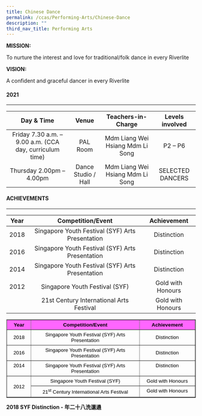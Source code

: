 ```yaml
---
title: Chinese Dance
permalink: /ccas/Performing-Arts/Chinese-Dance
description: ""
third_nav_title: Performing Arts
---
```

**MISSION:**&nbsp;

To nurture the interest and love for traditional/folk dance in every Riverlite

**VISION:**

A confident and graceful dancer in every Riverlite

#### 2021
----

| Day &amp; Time | Venue | Teachers-in-Charge | Levels involved |
|:---:|:---:|:---:|:---:|
| Friday 7.30 a.m. – 9.00 a.m. (CCA day, curriculum time) | PAL Room | Mdm Liang Wei Hsiang Mdm Li Song | P2 – P6 |
| Thursday 2.00pm – 4.00pm | Dance Studio / Hall | Mdm Liang Wei Hsiang Mdm Li Song | SELECTED DANCERS |

#### ACHIEVEMENTS
------------

| Year | Competition/Event | Achievement |
|:---:|:---:|:---:|
| 2018 | Singapore Youth Festival (SYF) Arts Presentation | Distinction |
| 2016 | Singapore Youth Festival (SYF) Arts Presentation | Distinction |
| 2014 | Singapore Youth Festival (SYF) Arts Presentation | Distinction |
|   2012   | Singapore Youth Festival (SYF) | Gold with Honours |
|  | 21st Century International Arts Festival | Gold with Honours |

  

<table style="margin: 0px; outline: 0px; padding: 0px; border-collapse: collapse; max-width: 100%;" cellpadding="0" cellspacing="0" border="1" class="MsoNormalTable"><tbody style="margin: 0px; outline: 0px; padding: 0px;"><tr style="margin: 0px; outline: 0px; padding: 0px;"><td style="margin: 0px; outline: 0px; padding: 3.75pt; width: 44.25pt; background: rgb(255, 102, 255);" valign="top" width="59"><p style="margin: 0px 0px 0.0001pt; outline: 0px; padding: 0px; line-height: normal; color: rgb(0, 0, 0); font-family: Helvetica; font-size: 13px; text-align: center;" align="center" class="MsoNormal"><b style="margin: 0px; outline: 0px; padding: 0px;"><span style="margin: 0px; outline: 0px; padding: 0px; font-size: 10pt; font-family: Helvetica, sans-serif;">Year</span></b><span style="margin: 0px; outline: 0px; padding: 0px; font-size: 10pt; font-family: Helvetica, sans-serif;"></span></p></td><td style="margin: 0px; outline: 0px; padding: 3.75pt; width: 235.5pt; background: rgb(255, 102, 255);" valign="top" width="314"><p style="margin: 0px 0px 0.0001pt; outline: 0px; padding: 0px; line-height: normal; color: rgb(0, 0, 0); font-family: Helvetica; font-size: 13px; text-align: center;" align="center" class="MsoNormal"><b style="margin: 0px; outline: 0px; padding: 0px;"><span style="margin: 0px; outline: 0px; padding: 0px; font-size: 10pt; font-family: Helvetica, sans-serif;">Competition/Event</span></b><span style="margin: 0px; outline: 0px; padding: 0px; font-size: 10pt; font-family: Helvetica, sans-serif;"></span></p></td><td style="margin: 0px; outline: 0px; padding: 3.75pt; width: 112.5pt; background: rgb(255, 102, 255);" valign="top" width="150"><p style="margin: 0px 0px 0.0001pt; outline: 0px; padding: 0px; line-height: normal; color: rgb(0, 0, 0); font-family: Helvetica; font-size: 13px; text-align: center;" align="center" class="MsoNormal"><b style="margin: 0px; outline: 0px; padding: 0px;"><span style="margin: 0px; outline: 0px; padding: 0px; font-size: 10pt; font-family: Helvetica, sans-serif;">Achievement</span></b><span style="margin: 0px; outline: 0px; padding: 0px; font-size: 10pt; font-family: Helvetica, sans-serif;"></span></p></td></tr><tr style="margin: 0px; outline: 0px; padding: 0px;"><td style="margin: 0px; outline: 0px; padding: 3.75pt; width: 44.25pt;" width="59"><p style="margin: 0px 0px 0.0001pt; outline: 0px; padding: 0px; line-height: normal; color: rgb(0, 0, 0); font-family: Helvetica; font-size: 13px; text-align: center;" align="center" class="MsoNormal"><span style="margin: 0px; outline: 0px; padding: 0px; font-size: 10pt; font-family: Helvetica, sans-serif;">2018</span></p></td><td style="margin: 0px; outline: 0px; padding: 3.75pt; width: 235.5pt;" width="314"><p style="margin: 0px 0px 0.0001pt; outline: 0px; padding: 0px; line-height: normal; color: rgb(0, 0, 0); font-family: Helvetica; font-size: 13px; text-align: center;" align="center" class="MsoNormal"><span style="margin: 0px; outline: 0px; padding: 0px; font-size: 10pt; font-family: Helvetica, sans-serif;">Singapore Youth Festival (SYF) Arts Presentation</span></p></td><td style="margin: 0px; outline: 0px; padding: 3.75pt; width: 112.5pt;" width="150"><p style="margin: 0px 0px 0.0001pt; outline: 0px; padding: 0px; line-height: normal; color: rgb(0, 0, 0); font-family: Helvetica; font-size: 13px; text-align: center;" align="center" class="MsoNormal"><span style="margin: 0px; outline: 0px; padding: 0px; font-size: 10pt; font-family: Helvetica, sans-serif;">Distinction</span></p></td></tr><tr style="margin: 0px; outline: 0px; padding: 0px;"><td style="margin: 0px; outline: 0px; padding: 3.75pt; width: 44.25pt;" width="59"><p style="margin: 0px 0px 0.0001pt; outline: 0px; padding: 0px; line-height: normal; color: rgb(0, 0, 0); font-family: Helvetica; font-size: 13px; text-align: center;" align="center" class="MsoNormal"><span style="margin: 0px; outline: 0px; padding: 0px; font-size: 10pt; font-family: Helvetica, sans-serif;">2016</span></p></td><td style="margin: 0px; outline: 0px; padding: 3.75pt; width: 235.5pt;" width="314"><p style="margin: 0px 0px 0.0001pt; outline: 0px; padding: 0px; line-height: normal; color: rgb(0, 0, 0); font-family: Helvetica; font-size: 13px; text-align: center;" align="center" class="MsoNormal"><span style="margin: 0px; outline: 0px; padding: 0px; font-size: 10pt; font-family: Helvetica, sans-serif;">Singapore Youth Festival (SYF) Arts Presentation</span></p></td><td style="margin: 0px; outline: 0px; padding: 3.75pt; width: 112.5pt;" width="150"><p style="margin: 0px 0px 0.0001pt; outline: 0px; padding: 0px; line-height: normal; color: rgb(0, 0, 0); font-family: Helvetica; font-size: 13px; text-align: center;" align="center" class="MsoNormal"><span style="margin: 0px; outline: 0px; padding: 0px; font-size: 10pt; font-family: Helvetica, sans-serif;">Distinction</span></p></td></tr><tr style="margin: 0px; outline: 0px; padding: 0px;"><td style="margin: 0px; outline: 0px; padding: 3.75pt; width: 44.25pt;" valign="top" width="59"><p style="margin: 0px 0px 0.0001pt; outline: 0px; padding: 0px; line-height: normal; color: rgb(0, 0, 0); font-family: Helvetica; font-size: 13px; text-align: center;" align="center" class="MsoNormal"><span style="margin: 0px; outline: 0px; padding: 0px; font-size: 10pt; font-family: Helvetica, sans-serif;">2014</span></p></td><td style="margin: 0px; outline: 0px; padding: 3.75pt; width: 235.5pt;" valign="top" width="314"><p style="margin: 0px 0px 0.0001pt; outline: 0px; padding: 0px; line-height: normal; color: rgb(0, 0, 0); font-family: Helvetica; font-size: 13px; text-align: center;" align="center" class="MsoNormal"><span style="margin: 0px; outline: 0px; padding: 0px; font-size: 10pt; font-family: Helvetica, sans-serif;">Singapore Youth Festival (SYF) Arts Presentation</span></p></td><td style="margin: 0px; outline: 0px; padding: 3.75pt; width: 112.5pt;" valign="top" width="150"><p style="margin: 0px 0px 0.0001pt; outline: 0px; padding: 0px; line-height: normal; color: rgb(0, 0, 0); font-family: Helvetica; font-size: 13px; text-align: center;" align="center" class="MsoNormal"><span style="margin: 0px; outline: 0px; padding: 0px; font-size: 10pt; font-family: Helvetica, sans-serif;">Distinction</span></p></td></tr><tr style="margin: 0px; outline: 0px; padding: 0px;"><td style="margin: 0px; outline: 0px; padding: 3.75pt; width: 44.25pt;" valign="top" rowspan="2" width="59"><p style="margin: 0px 0px 0.0001pt; outline: 0px; padding: 0px; line-height: normal; color: rgb(0, 0, 0); font-family: Helvetica; font-size: 13px; text-align: center;" align="center" class="MsoNormal"><span style="margin: 0px; outline: 0px; padding: 0px; font-size: 10pt; font-family: Helvetica, sans-serif;">&nbsp;</span></p><p style="margin: 0px 0px 0.0001pt; outline: 0px; padding: 0px; line-height: normal; color: rgb(0, 0, 0); font-family: Helvetica; font-size: 13px; text-align: center;" align="center" class="MsoNormal"><span style="margin: 0px; outline: 0px; padding: 0px; font-size: 10pt; font-family: Helvetica, sans-serif;">2012</span></p><p style="margin: 0px 0px 0.0001pt; outline: 0px; padding: 0px; line-height: normal; color: rgb(0, 0, 0); font-family: Helvetica; font-size: 13px; text-align: center;" align="center" class="MsoNormal"><span style="margin: 0px; outline: 0px; padding: 0px; font-size: 10pt; font-family: Helvetica, sans-serif;">&nbsp;</span></p></td><td style="margin: 0px; outline: 0px; padding: 3.75pt; width: 235.5pt;" valign="top" width="314"><p style="margin: 0px 0px 0.0001pt; outline: 0px; padding: 0px; line-height: normal; color: rgb(0, 0, 0); font-family: Helvetica; font-size: 13px; text-align: center;" align="center" class="MsoNormal"><span style="margin: 0px; outline: 0px; padding: 0px; font-size: 10pt; font-family: Helvetica, sans-serif;">Singapore Youth Festival (SYF)</span></p></td><td style="margin: 0px; outline: 0px; padding: 3.75pt; width: 112.5pt;" valign="top" width="150"><p style="margin: 0px 0px 0.0001pt; outline: 0px; padding: 0px; line-height: normal; color: rgb(0, 0, 0); font-family: Helvetica; font-size: 13px; text-align: center;" align="center" class="MsoNormal"><span style="margin: 0px; outline: 0px; padding: 0px; font-size: 10pt; font-family: Helvetica, sans-serif;">Gold with Honours</span></p></td></tr><tr style="margin: 0px; outline: 0px; padding: 0px;"><td style="margin: 0px; outline: 0px; padding: 3.75pt; width: 235.5pt;" valign="top" width="314"><p style="margin: 0px 0px 0.0001pt; outline: 0px; padding: 0px; line-height: normal; color: rgb(0, 0, 0); font-family: Helvetica; font-size: 13px; text-align: center;" align="center" class="MsoNormal"><span style="margin: 0px; outline: 0px; padding: 0px; font-size: 10pt; font-family: Helvetica, sans-serif;">21<sup style="margin: 0px; outline: 0px; padding: 0px;">st</sup>&nbsp;Century International Arts Festival</span></p></td><td style="margin: 0px; outline: 0px; padding: 3.75pt; width: 112.5pt;" valign="top" width="150"><p style="margin: 0px 0px 0.0001pt; outline: 0px; padding: 0px; line-height: normal; color: rgb(0, 0, 0); font-family: Helvetica; font-size: 13px; text-align: center;" align="center" class="MsoNormal"><span style="margin: 0px; outline: 0px; padding: 0px; font-size: 10pt; font-family: Helvetica, sans-serif;">Gold with Honours</span></p></td></tr></tbody></table>

  

**2018 SYF Distinction - 年二十八洗邋遢**  

  

